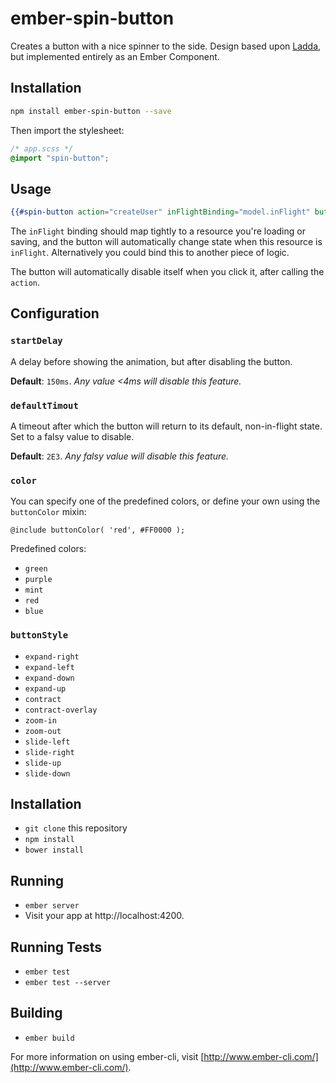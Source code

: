 # ember-spin-button

Creates a button with a nice spinner to the side. Design based upon [Ladda](http://lab.hakim.se/ladda/), but implemented entirely as an Ember Component.

## Installation

```bash
npm install ember-spin-button --save
```

Then import the stylesheet:

```css
/* app.scss */
@import "spin-button";
```

## Usage

```handlebars
{{#spin-button action="createUser" inFlightBinding="model.inFlight" buttonStyle="expand-left"}}Create User{{/spin-button}}
```

The `inFlight` binding should map tightly to a resource you're loading or saving, and the button will automatically change state when this resource is `inFlight`. Alternatively you could bind this to another piece of logic.

The button will automatically disable itself when you click it, after calling the `action`.

## Configuration

### `startDelay`

A delay before showing the animation, but after disabling the button.

**Default**: `150ms`. _Any value <4ms will disable this feature._

### `defaultTimout`

A timeout after which the button will return to its default, non-in-flight state. Set to a falsy value to disable.

**Default**: `2E3`. _Any falsy value will disable this feature._

### `color`

You can specify one of the predefined colors, or define your own using the `buttonColor` mixin:

```
@include buttonColor( 'red', #FF0000 );
```

Predefined colors:

- `green`
- `purple`
- `mint`
- `red`
- `blue`

### `buttonStyle`

- `expand-right`
- `expand-left`
- `expand-down`
- `expand-up`
- `contract`
- `contract-overlay`
- `zoom-in`
- `zoom-out`
- `slide-left`
- `slide-right`
- `slide-up`
- `slide-down`

## Installation

* `git clone` this repository
* `npm install`
* `bower install`

## Running

* `ember server`
* Visit your app at http://localhost:4200.

## Running Tests

* `ember test`
* `ember test --server`

## Building

* `ember build`

For more information on using ember-cli, visit [http://www.ember-cli.com/](http://www.ember-cli.com/).

